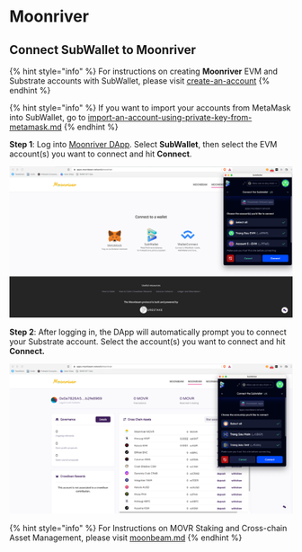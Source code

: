 # Moonriver

## Connect SubWallet to Moonriver

{% hint style="info" %}
For instructions on creating **Moonriver** EVM and Substrate accounts with SubWallet, please visit [create-an-account](../extension-user-guide/create-an-account/ "mention")
{% endhint %}

{% hint style="info" %}
If you want to import your accounts from MetaMask into SubWallet, go to [import-an-account-using-private-key-from-metamask.md](../extension-user-guide/import-and-restore-an-account/import-an-account-using-private-key-from-metamask.md "mention")
{% endhint %}

**Step 1**: Log into [Moonriver DApp](https://apps.moonbeam.network/moonriver). Select **SubWallet**, then select the EVM account(s) you want to connect and hit **Connect**.

![](<../.gitbook/assets/Screen Shot 2022-07-05 at 14.18.40.png>)

**Step 2**: After logging in, the DApp will automatically prompt you to connect your Substrate account. Select the account(s) you want to connect and hit **Connect.**&#x20;

![](<../.gitbook/assets/Screen Shot 2022-07-05 at 14.19.32.png>)

{% hint style="info" %}
For Instructions on MOVR Staking and Cross-chain Asset Management, please visit [moonbeam.md](moonbeam.md "mention")
{% endhint %}
